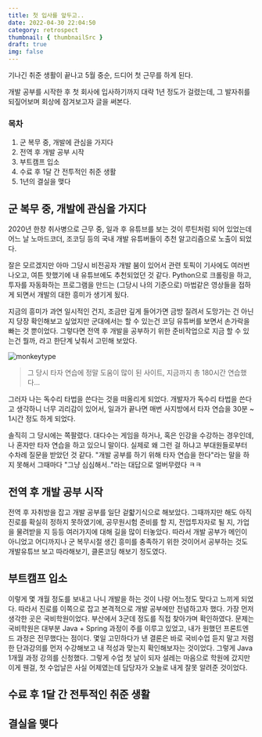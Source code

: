 ```yaml
---
title: 첫 입사를 앞두고..
date: 2022-04-30 22:04:50
category: retrospect
thumbnail: { thumbnailSrc }
draft: true
img: false
---
```


기나긴 취준 생활이 끝나고 5월 중순, 드디어 첫 근무를 하게 된다.

개발 공부를 시작한 후 첫 회사에 입사하기까지 대략 1년 정도가 걸렸는데, 그 발자취를 되짚어보며 회상에 잠겨보고자 글을 써본다.

### 목차

1. 군 복무 중, 개발에 관심을 가지다
2. 전역 후 개발 공부 시작
3. 부트캠프 입소
4. 수료 후 1달 간 전투적인 취준 생활
5. 1년의 결실을 맺다

## 군 복무 중, 개발에 관심을 가지다

2020년 한창 취사병으로 근무 중, 일과 후 유튜브를 보는 것이 루틴처럼 되어 있었는데 어느 날 노마드코더, 조코딩 등의 국내 개발 유튜버들이 추천 알고리즘으로 노출이 되었다.

잘은 모르겠지만 아마 그당시 비전공자 개발 붐이 있어서 관련 토픽이 기사에도 여러번 나오고, 여튼 핫했기에 내 유튜브에도 추천되었던 것 같다. Python으로 크롤링을 하고, 투자를 자동화하는 프로그램을 만드는 (그당시 나의 기준으로) 마법같은 영상들을 접하게 되면서 개발의 대한 흥미가 생기게 됬다.

지금의 흥미가 과연 일시적인 건지, 조금만 깊게 들어가면 금방 질려서 도망가는 건 아닌지 당장 확인해보고 싶었지만 군대에서는 할 수 있는건 코딩 유튜버를 보면서 손가락을 빠는 것 뿐이었다. 그렇다면 전역 후 개발을 공부하기 위한 준비작업으로 지금 할 수 있는건 뭘까, 라고 한단계 낮춰서 고민해 보았다.

![monkeytype](https://user-images.githubusercontent.com/85833148/166108331-e2f63468-bfc4-46a5-8318-a1315ca1e69c.png)

> 그 당시 타자 연습에 정말 도움이 많이 된 사이트, 지금까지 총 180시간 연습했다...

그러자 나는 독수리 타법을 쓴다는 것을 떠올리게 되었다. 개발자가 독수리 타법을 쓴다고 생각하니 너무 괴리감이 있어서, 일과가 끝나면 매번 사지방에서 타자 연습을 30분 ~ 1시간 정도 하게 되었다.

솔직히 그 당시에는 쪽팔렸다. 대다수는 게임을 하거나, 혹은 인강을 수강하는 경우인데, 나 혼자만 타자 연습을 하고 있으니 말이다. 실제로 왜 그런 걸 하냐고 부대원들로부터 수차례 질문을 받았던 것 같다. "개발 공부를 하기 위해 타자 연습을 한다"라는 말을 하지 못해서 그때마다 "그냥 심심해서.."라는 대답으로 얼버무렸다 ㅋㅋ

## 전역 후 개발 공부 시작

전역 후 자취방을 잡고 개발 공부를 일단 겉햛기식으로 해보았다. 그때까지만 해도 아직 진로를 확실히 정하지 못하였기에, 공무원시험 준비를 할 지, 전업투자자로 될 지, 가업을 물려받을 지 등등 여러가지에 대해 길을 많이 터놓았다. 따라서 개발 공부가 메인이 아니었고 어디까지나 군 복무시절 생긴 흥미를 충족하기 위한 것이어서 공부하는 것도 개발유튜브 보고 따라해보기, 클론코딩 해보기 정도였다.

## 부트캠프 입소

이렇게 몇 개월 정도를 보내고 나니 개발을 하는 것이 나랑 어느정도 맞다고 느끼게 되었다. 따라서 진로를 이쪽으로 잡고 본격적으로 개발 공부에만 전념하고자 했다. 가장 먼저 생각한 곳은 국비학원이었다. 부산에서 3군데 정도를 직접 찾아가며 확인하였다. 문제는 국비학원은 대부분 Java + Spring 과정이 주를 이루고 있었고, 내가 원했던 프론트엔드 과정은 전무했다는 점이다. 몇일 고민하다가 낸 결론은 바로 국비수업 듣지 말고 저렴한 단과강의를 먼저 수강해보고 내 적성과 맞는지 확인해보자는 것이었다. 그렇게 Java 1개월 과정 강의를 신청했다. 그렇게 수업 첫 날이 되자 설레는 마음으로 학원에 갔지만 이게 웬걸, 첫 수업날은 사실 어제였는데 담당자가 오늘로 내게 잘못 알려준 것이었다.

## 수료 후 1달 간 전투적인 취준 생활

## 결실을 맺다
